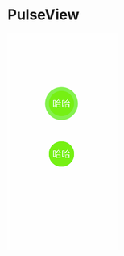 # PulseView

![image](https://github.com/Superdaren/PulseView/blob/master/PulseView/pulseImage.gif)
